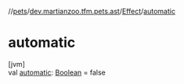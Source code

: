 //[pets](../../../index.md)/[dev.martianzoo.tfm.pets.ast](../index.md)/[Effect](index.md)/[automatic](automatic.md)

# automatic

[jvm]\
val [automatic](automatic.md): [Boolean](https://kotlinlang.org/api/latest/jvm/stdlib/kotlin/-boolean/index.html) = false
